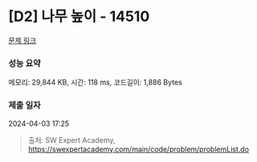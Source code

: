 # [D2] 나무 높이 - 14510 

[문제 링크](https://swexpertacademy.com/main/code/problem/problemDetail.do?contestProbId=AYFofW8qpXYDFAR4) 

### 성능 요약

메모리: 29,844 KB, 시간: 118 ms, 코드길이: 1,886 Bytes

### 제출 일자

2024-04-03 17:25



> 출처: SW Expert Academy, https://swexpertacademy.com/main/code/problem/problemList.do